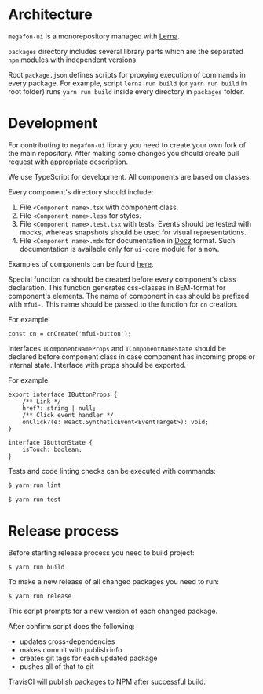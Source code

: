 # Architecture

`megafon-ui` is a monorepository managed with [Lerna](https://github.com/lerna/lerna).

`packages` directory includes several library parts which are
the separated `npm` modules with independent versions.

Root `package.json` defines scripts for proxying execution of commands in every package.
For example, script `lerna run build` (or `yarn run build` in
root folder) runs `yarn run build` inside every directory in `packages` folder.

# Development

For contributing to `megafon-ui` library you need to create your own fork of the main repository.
After making some changes you should create pull request with appropriate description.

We use TypeScript for development. All components are based on classes.

Every component's directory should include:

1. File `<Component name>.tsx` with component class.
2. File `<Component name>.less` for styles.
3. File `<Component name>.test.tsx` with tests. Events should be tested with mocks,
whereas snapshots should be used for visual representations.
4. File `<Component name>.mdx` for documentation in [Docz](https://github.com/doczjs/docz) format.
Such documentation is available only for `ui-core` module for a now.

Examples of components can be found [here](https://github.com/MegafonWebLab/megafon-ui/tree/master/packages/ui-core/src).

Special function `cn` should be created before every component's class declaration.
This function generates css-classes in BEM-format for component's elements.
The name of component in css should be prefixed with `mfui-`. This name should be
passed to the function for `cn` creation.

For example:

```
const cn = cnCreate('mfui-button');
```

Interfaces `IComponentNameProps` and `IComponentNameState` should be declared before
component class in case component has incoming props or internal state.
Interface with props should be exported.

For example:

```
export interface IButtonProps {
    /** Link */
    href?: string | null;
    /** Click event handler */
    onClick?(e: React.SyntheticEvent<EventTarget>): void;
}

interface IButtonState {
    isTouch: boolean;
}
```

Tests and code linting checks can be executed with commands:

```bash
$ yarn run lint
```

```bash
$ yarn run test
```

# Release process

Before starting release process you need to build project:

```bash
$ yarn run build
```

To make a new release of all changed packages you need to run:

```bash
$ yarn run release
```

This script prompts for a new version of each changed package.

After confirm script does the following:

- updates cross-dependencies
- makes commit with publish info
- creates git tags for each updated package
- pushes all of that to git

TravisCI will publish packages to NPM after successful build.
